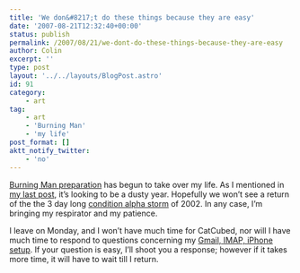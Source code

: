 ```yaml
---
title: 'We don&#8217;t do these things because they are easy'
date: '2007-08-21T12:32:40+00:00'
status: publish
permalink: /2007/08/21/we-dont-do-these-things-because-they-are-easy
author: Colin
excerpt: ''
type: post
layout: '../../layouts/BlogPost.astro'
id: 91
category:
    - art
tag:
    - art
    - 'Burning Man'
    - 'my life'
post_format: []
aktt_notify_twitter:
    - 'no'
---
```

[Burning Man preparation](https://www.burningman.com/preparation/) has begun to take over my life. As I mentioned in [my last post](https://catcubed.com/2007/08/19/iz-dusty-u-can-haz-whiteoutz/ "IZ DUSTY! U CAN HAZ WHITEOUTZ!"), it’s looking to be a dusty year. Hopefully we won’t see a return of the the 3 day long [condition alpha storm](https://www.damer.com/pictures/events/burningman2002/blowout/alphaguide.html) of 2002. In any case, I’m bringing my respirator and my patience.

I leave on Monday, and I won’t have much time for CatCubed, nor will I have much time to respond to questions concerning my [Gmail, IMAP, iPhone setup](https://catcubed.com/2007/07/23/gmail-imap-and-iphones-part-2-the-tutorial/). If your question is easy, I’ll shoot you a response; however if it takes more time, it will have to wait till I return.